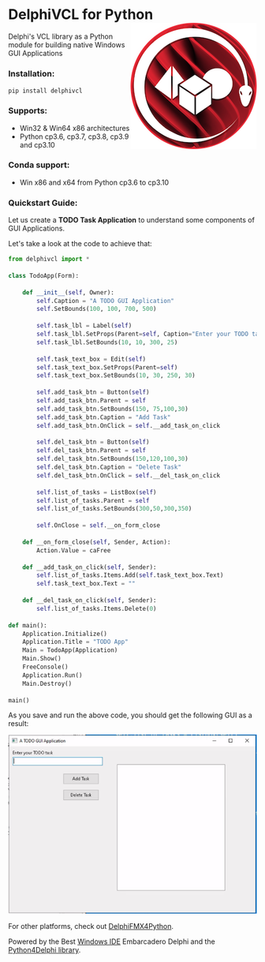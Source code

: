 # DelphiVCL for Python <a href="https://github.com/Embarcadero/DelphiVCL4Python/"><img align="right" alt="DelphiVCL4Python" src="https://github.com/Embarcadero/DelphiVCL4Python/raw/main/images/DelphiVCL4Python(256px).png"></a>
Delphi's VCL library as a Python module for building native Windows GUI Applications

### Installation: ###

    pip install delphivcl   

### Supports: ###

* Win32 & Win64 x86 architectures
* Python cp3.6, cp3.7, cp3.8, cp3.9 and cp3.10

### Conda support: ###

* Win x86 and x64 from Python cp3.6 to cp3.10

### Quickstart Guide: ###

Let us create a **TODO Task Application** to understand some components of GUI Applications.

Let's take a look at the code to achieve that:

``` python
from delphivcl import *

class TodoApp(Form):

    def __init__(self, Owner):
        self.Caption = "A TODO GUI Application"
        self.SetBounds(100, 100, 700, 500)

        self.task_lbl = Label(self)
        self.task_lbl.SetProps(Parent=self, Caption="Enter your TODO task")
        self.task_lbl.SetBounds(10, 10, 300, 25)

        self.task_text_box = Edit(self)
        self.task_text_box.SetProps(Parent=self)
        self.task_text_box.SetBounds(10, 30, 250, 30)

        self.add_task_btn = Button(self)
        self.add_task_btn.Parent = self
        self.add_task_btn.SetBounds(150, 75,100,30)
        self.add_task_btn.Caption = "Add Task"
        self.add_task_btn.OnClick = self.__add_task_on_click

        self.del_task_btn = Button(self)
        self.del_task_btn.Parent = self
        self.del_task_btn.SetBounds(150,120,100,30)
        self.del_task_btn.Caption = "Delete Task"
        self.del_task_btn.OnClick = self.__del_task_on_click

        self.list_of_tasks = ListBox(self)
        self.list_of_tasks.Parent = self
        self.list_of_tasks.SetBounds(300,50,300,350)

        self.OnClose = self.__on_form_close

    def __on_form_close(self, Sender, Action):
        Action.Value = caFree

    def __add_task_on_click(self, Sender):
        self.list_of_tasks.Items.Add(self.task_text_box.Text)
        self.task_text_box.Text = ""

    def __del_task_on_click(self, Sender):
        self.list_of_tasks.Items.Delete(0)

def main():
    Application.Initialize()
    Application.Title = "TODO App"
    Main = TodoApp(Application)
    Main.Show()
    FreeConsole()
    Application.Run()
    Main.Destroy()

main()
```
As you save and run the above code, you should get the following GUI as a result:

![delphiVCL](images/Quickstart_TODO_GUI_1.png)




For other platforms, check out [DelphiFMX4Python](https://github.com/Embarcadero/DelphiFMX4Python).

Powered by the Best [Windows IDE](https://www.embarcadero.com/products/delphi) Embarcadero Delphi and the [Python4Delphi library](https://github.com/pyscripter/python4delphi).
